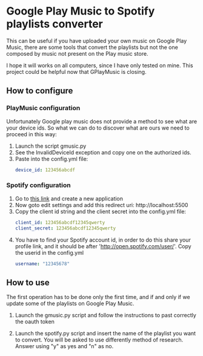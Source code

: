 # Google Play Music to Spotify playlists converter
This can be useful if you have uploaded your own music on Google Play Music, there are some tools that convert the playlists but not the one composed by music not present on the Play music store.

I hope it will works on all computers, since I have only tested on mine. This project could be helpful now that GPlayMusic is closing.

## How to configure

### PlayMusic configuration
Unfortunately Google play music does not provide a method to see what are your device ids. So what we can do to discover what are ours we need to proceed in this way:

1. Launch the script gmusic.py
2. See the InvalidDeviceId exception and copy one on the authorized ids.
3. Paste into the config.yml file:
    ```yml
    device_id: 123456abcdf
    ```
    
### Spotify configuration

1. Go to [this link](https://developer.spotify.com/dashboard/applications) and create a new application
2. Now goto edit settings and add this redirect uri: http://localhost:5500
3. Copy the client id string and the client secret into the config.yml file:
    ```yml
    client_id: 123456abcdf12345qwerty
    client_secret: 123456abcdf12345qwerty
    ```
4. You have to find your Spotify account id, in order to do this share your profile link, and it should be after 'http://open.spotify.com/user/'. Copy the userid in the config.yml
    ```yml
    username: "12345678"
    ```

## How to use

The first operation has to be done only the first time, and if and only if we update some of the playlists on Google Play Music.

1. Launch the gmusic.py script and follow the instructions to past correctly the oauth token

2. Launch the spotify.py script and insert the name of the playlist you want to convert. You will be asked to use differently method of research. Answer using "y" as yes and "n" as no.